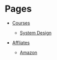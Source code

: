 # Pages

- [Courses](courses)
    - [System Design](courses/system-design)


- [Affliates](affliates)
    - [Amazon](affliates/amazon)

